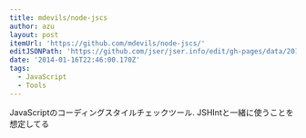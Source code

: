 ```yaml
---
title: mdevils/node-jscs
author: azu
layout: post
itemUrl: 'https://github.com/mdevils/node-jscs/'
editJSONPath: 'https://github.com/jser/jser.info/edit/gh-pages/data/2014/01/index.json'
date: '2014-01-16T22:46:00.170Z'
tags:
  - JavaScript
  - Tools
---
```

JavaScriptのコーディングスタイルチェックツール.
JSHIntと一緒に使うことを想定してる
